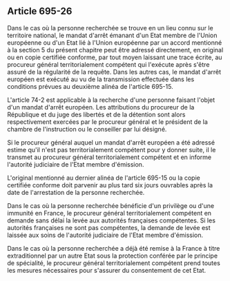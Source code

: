 Article 695-26
----
Dans le cas où la personne recherchée se trouve en un lieu connu sur le
territoire national, le mandat d'arrêt émanant d'un Etat membre de l'Union
européenne ou d'un Etat lié à l'Union européenne par un accord mentionné à la
section 5 du présent chapitre peut être adressé directement, en original ou en
copie certifiée conforme, par tout moyen laissant une trace écrite, au procureur
général territorialement compétent qui l'exécute après s'être assuré de la
régularité de la requête. Dans les autres cas, le mandat d'arrêt européen est
exécuté au vu de la transmission effectuée dans les conditions prévues au
deuxième alinéa de l'article 695-15.

L'article 74-2 est applicable à la recherche d'une personne faisant l'objet d'un
mandat d'arrêt européen. Les attributions du procureur de la République et du
juge des libertés et de la détention sont alors respectivement exercées par le
procureur général et le président de la chambre de l'instruction ou le
conseiller par lui désigné.

Si le procureur général auquel un mandat d'arrêt européen a été adressé estime
qu'il n'est pas territorialement compétent pour y donner suite, il le transmet
au procureur général territorialement compétent et en informe l'autorité
judiciaire de l'Etat membre d'émission.

L'original mentionné au dernier alinéa de l'article 695-15 ou la copie certifiée
conforme doit parvenir au plus tard six jours ouvrables après la date de
l'arrestation de la personne recherchée.

Dans le cas où la personne recherchée bénéficie d'un privilège ou d'une immunité
en France, le procureur général territorialement compétent en demande sans délai
la levée aux autorités françaises compétentes. Si les autorités françaises ne
sont pas compétentes, la demande de levée est laissée aux soins de l'autorité
judiciaire de l'Etat membre d'émission.

Dans le cas où la personne recherchée a déjà été remise à la France à titre
extraditionnel par un autre Etat sous la protection conférée par le principe de
spécialité, le procureur général territorialement compétent prend toutes les
mesures nécessaires pour s'assurer du consentement de cet Etat.
